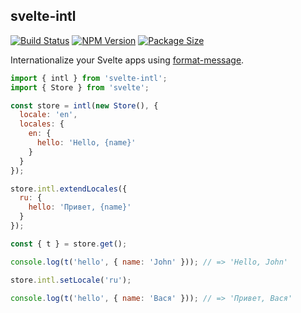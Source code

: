## svelte-intl

[![Build Status](https://travis-ci.org/Panya/svelte-intl.svg?branch=master)](https://travis-ci.org/Panya/svelte-intl)
[![NPM Version](https://img.shields.io/npm/v/svelte-intl.svg)](https://npm.im/svelte-intl)
[![Package Size](https://badgen.net/bundlephobia/minzip/svelte-intl)](https://bundlephobia.com/result?p=svelte-intl@latest)

Internationalize your Svelte apps using [format-message](https://github.com/format-message/format-message).

```js
import { intl } from 'svelte-intl';
import { Store } from 'svelte';

const store = intl(new Store(), {
  locale: 'en',
  locales: {
    en: {
      hello: 'Hello, {name}'
    }
  }
});

store.intl.extendLocales({
  ru: {
    hello: 'Привет, {name}'
  }
});

const { t } = store.get();

console.log(t('hello', { name: 'John' })); // => 'Hello, John'

store.intl.setLocale('ru');

console.log(t('hello', { name: 'Вася' })); // => 'Привет, Вася'
```
